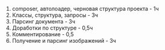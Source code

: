 1. composer, автолоадер, черновая структура проекта - 1ч
2. Классы, структура, запросы - 3ч
3. Парсинг документа - 3ч
4. Доработки по структуре - 0,5ч
5. Комментирование - 0,5
6. Получение и парсинг изображений - 3ч
